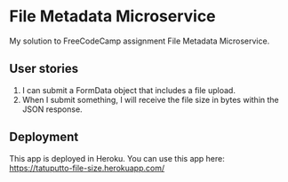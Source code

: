 # File Metadata Microservice
My solution to FreeCodeCamp assignment File Metadata Microservice.

## User stories
1. I can submit a FormData object that includes a file upload.
2. When I submit something, I will receive the file size in bytes within the JSON response.

## Deployment
This app is deployed in Heroku. You can use this app here: https://tatuputto-file-size.herokuapp.com/

